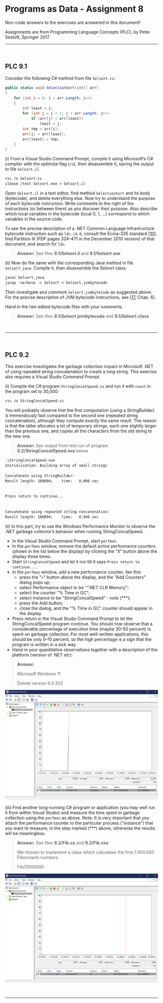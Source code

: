 # Programs as Data - Assignment 8

Non-code answers to the exercises are answered in this document!

Assignments are from Programming Language Concepts (PLC), by Peter Sestoft, Springer 2017.

---

</br>

## PLC 9.1

Consider the following C# method from file `Selsort.cs`:

```csharp
public static void SelectionSort(int[] arr)
{
    for (int i = 0; i < arr.Length; i++)
    {
        int least = i;
        for (int j = i + 1; j < arr.Length; j++)
            if (arr[j] < arr[least])
                least = j;
        int tmp = arr[i];
        arr[i] = arr[least];
        arr[least] = tmp;
    }
}
```

(i) From a Visual Studio Command Prompt, compile it using Microsoft’s C# compiler with the optimize flag (`/o`), then disassemble it, saving the output to file `Selsort.il`

```txt
csc /o Selsort.cs
ildasm /text Selsort.exe > Selsort.il
```

Open `Selsort.il` in a text editor, find method `SelectionSort` and its body (bytecode), and delete everything else. Now try to understand the purpose of each bytecode instruction. Write comments to the right of the instructions (or between them) as you discover their purpose. Also describe which local variables in the bytecode (local 0, 1, …) correspond to which variables in the source code.

To see the precise description of a .NET Common Language Infrastructure bytecode instruction such as `ldc.i4.0`, consult the Ecma-335 standard [[10](https://www.ecma-international.org/publications-and-standards/standards/ecma-335/)], find Partition III (PDF pages 324-471 in the December 2010 version) of that document, and search for `ldc`.

> **Answer:** See files **9.1/Selsort.il** and **9.1/Selsort.exe**

(ii) Now do the same with the corresponding Java method in file `Selsort.java`. Compile it, then disassemble the Selsort class:

```txt
javac Selsort.java
javap -verbose -c Selsort > Selsort.jvmbytecode
```

Then investigate and comment `Selsort.jvmbytecode` as suggested above. For the precise description of JVM bytecode instructions, see [[17](https://docs.oracle.com/javase/specs/index.html), Chap. 6].

Hand in the two edited bytecode files with your comments.

> **Answer:** See files **9.1/Selsort.jvmbytecode** and **9.1/Selsort.class**

</br>

---

</br>

## PLC 9.2

This exercise investigates the garbage collection impact in Microsoft .NET of using repeated string concatenation to create a long string. This exercise also requires a Visual Studio Command Prompt.

(i) Compile the C# program `StringConcatSpeed.cs` and run it with `count` in the program set to 30,000:

```txt
csc /o StringConcatSpeed.cs
```

You will probably observe that the first computation (using a StringBuilder) is tremendously fast compared to the second one (repeated string concatenation), although they compute exactly the same result.
The reason is that the latter allocates a lot of temporary strings, each one slightly larger than the previous one, and copies all the characters from the old string to the new one.

> **Answer:** See output from test run of program **9.2/StringConcatSpeed.exe** below

```txt
.\StringConcatSpeed.exe
Initialization: Building array of small strings

Concatenate using StringBuilder:
Result length: 168894;    time:   0,000 sec


Press return to continue...


Concatenate using repeated string concatenation:
Result length: 168894;    time:   0,946 sec
```

(ii)  In this part, try to use the Windows Performance Monitor to observe the .NET garbage collector’s behavior when running StringConcatSpeed.

* In the Visual Studio Command Prompt, start `perfmon`.
* In the `perfmon` window, remove the default active performance counters (shown in the list below the display) by clicking the “X” button above the display three times.
* Start `StringConcatSpeed` and let it run till it says `Press return to continue....`
* In the `perfmon` window, add a new performance counter, like this:
  * press the "`+`" button above the display, and the "Add Counters" dialog pops up;
  * select Performance object to be "".NET CLR Memory";
  * select the counter "% Time in GC";
  * select instance to be "StringConcatSpeed" - note (***);
  * press the Add button;
  * close the dialog, and the "% Time in GC" counter should appear in the display
* Press return in the Visual Studio Command Prompt to let the StringConcatSpeed program continue. You should now observe that a considerable percentage of execution time (maybe 30–50 percent) is spent on garbage collection. For most well-written applications, this should be only 0–10 percent, so the high percentage is a sign that the program is written in a sick way.
* Hand in your quantitative observations together with a description of the platform (version of .NET etc).

> **Answer:**
>
> Microsoft Windows 11
>
> Dotnet version 6.0.203

![9.2ii](appendix/9.2i.png)

(iii) Find another long-running C# program or application (you may well run it from within Visual Studio) and measure the time spent in garbage collection using the `perfmon` as above. Note: It is very important that you attach the performance counter to the particular process ("instance") that you want to measure, in the step marked (***) above, otherwise the results will be meaningless.

> **Answer:** See files **9.2/Fib.cs** and **9.2/Fib.exe**
>
> We chosen to implement a class which calculates the first 1.000.000 Fibonnachi numbers.
>
> Fib(1000000)

![9.2iii](appendix/9.2ii.png)

</br>

---
